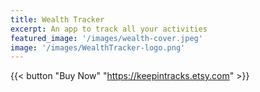 ```yaml
---
title: Wealth Tracker
excerpt: An app to track all your activities
featured_image: '/images/wealth-cover.jpeg'
image: '/images/WealthTracker-logo.png'
---
```


{{< button "Buy Now" "https://keepintracks.etsy.com" >}}